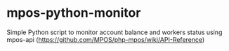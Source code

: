 # mpos-python-monitor
Simple Python script to monitor account balance and workers status using mpos-api (https://github.com/MPOS/php-mpos/wiki/API-Reference)


